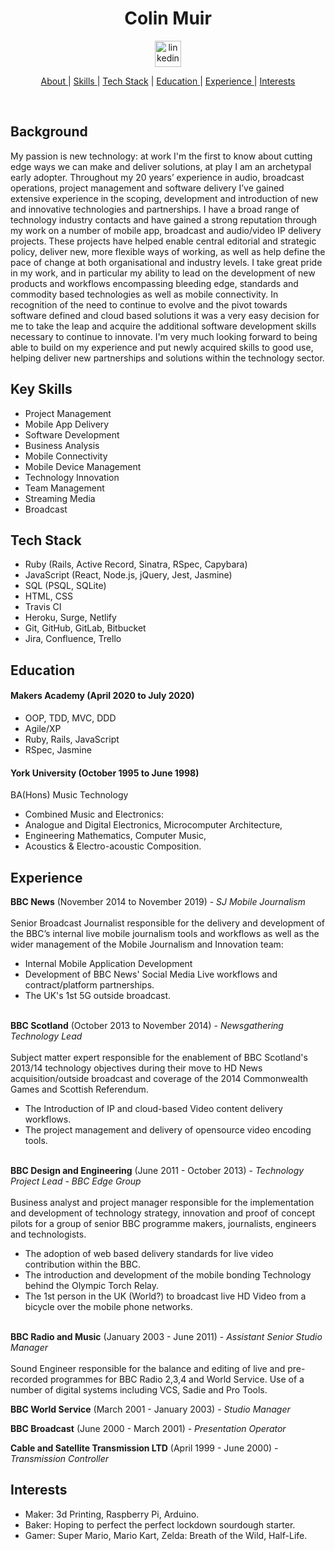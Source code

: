 
<h1 align="center">Colin Muir</h1>
<p align="center">

<a href="https://www.linkedin.com/in/~colinmuir/">
<img src="https://cdn1.iconfinder.com/data/icons/logotypes/32/square-linkedin-256.png" alt="linkedin" hspace="50" height="42" width="42"></a></p>

<div align="center">

[About ](#background) |
[Skills ](#key-skills) |
[Tech Stack](#tech-stack) |
[Education ](#education) |
[Experience ](#experience) |
[Interests ](#interests)

</div>
<br>

## Background

My passion is new technology: at work I'm the first to know about cutting edge ways we can make and deliver solutions, at play I am an archetypal early adopter. Throughout my 20 years’ experience in audio, broadcast operations, project management and software delivery I’ve gained extensive experience in the scoping, development and introduction of new and innovative technologies and partnerships. I have a broad range of technology industry contacts and have gained a strong reputation through my work on a number of mobile app, broadcast and audio/video IP delivery projects. These projects have helped enable central editorial and strategic policy, deliver new, more flexible ways of working, as well as help define the pace of change at both organisational and industry levels.  I take great pride in my work, and in particular my ability to lead on the development of new products and workflows encompassing bleeding edge, standards and commodity based technologies as well as mobile connectivity. In recognition of the need to continue to evolve and the pivot towards software defined and cloud based solutions it was a very easy decision for me to take the leap and acquire the additional software development skills necessary to continue to innovate. I'm very much looking forward to being able to build on my experience and put newly acquired skills to good use, helping deliver new partnerships and solutions within the technology sector.


## Key Skills

- Project Management
- Mobile App Delivery
- Software Development
- Business Analysis
- Mobile Connectivity
- Mobile Device Management
- Technology Innovation
- Team Management
- Streaming Media
- Broadcast


## Tech Stack

- Ruby (Rails, Active Record, Sinatra, RSpec, Capybara)
- JavaScript (React, Node.js, jQuery, Jest, Jasmine)
- SQL (PSQL, SQLite)
- HTML, CSS
- Travis CI
- Heroku, Surge, Netlify
- Git, GitHub, GitLab, Bitbucket
- Jira, Confluence, Trello


## Education

#### Makers Academy (April 2020 to July 2020)

- OOP, TDD, MVC, DDD
- Agile/XP
- Ruby, Rails, JavaScript
- RSpec, Jasmine

#### York University (October 1995 to June 1998)

BA(Hons) Music Technology
- Combined Music and Electronics:
- Analogue and Digital Electronics, Microcomputer Architecture,
- Engineering Mathematics, Computer Music,
- Acoustics & Electro-acoustic Composition.

## Experience

**BBC News** (November 2014 to November 2019) -
*SJ Mobile Journalism* </br></br>
Senior Broadcast Journalist responsible for the delivery and development of the BBC’s internal live mobile journalism tools and workflows as well as the wider management of the Mobile Journalism and Innovation team:
- Internal Mobile Application Development
- Development of BBC News' Social Media Live workflows and contract/platform partnerships.
- The UK's 1st 5G outside broadcast.

</br>**BBC Scotland** (October 2013 to November 2014) -
*Newsgathering Technology Lead* </br></br>
Subject matter expert responsible for the enablement of BBC Scotland's 2013/14 technology objectives during their move to HD News acquisition/outside broadcast and coverage of the 2014 Commonwealth Games and Scottish Referendum.
- The Introduction of IP and cloud-based Video content delivery workflows.
- The project management and delivery of opensource video encoding tools.

</br>**BBC Design and Engineering** (June 2011 - October 2013) -
*Technology Project Lead - BBC Edge Group* </br></br>
Business analyst and project manager responsible for the implementation and development of technology strategy, innovation and proof of concept pilots for a group of senior BBC programme makers, journalists, engineers and technologists.
- The adoption of web based delivery standards for live video contribution within the BBC.
- The introduction and development of the mobile bonding Technology behind the Olympic Torch Relay.
- The 1st person in the UK (World?) to broadcast live HD Video from a bicycle over the mobile phone networks.

</br>**BBC Radio and Music** (January 2003 - June 2011) -
*Assistant Senior Studio Manager* </br></br>
Sound Engineer responsible for the balance and editing of live and pre-recorded programmes for BBC Radio 2,3,4 and World Service. Use of a number of digital systems including VCS, Sadie and Pro Tools.</br>

**BBC World Service** (March 2001 - January 2003) -
*Studio Manager*

**BBC Broadcast** (June 2000 - March 2001) -
*Presentation Operator*

**Cable and Satellite Transmission LTD** (April 1999 - June 2000) -
*Transmission Controller*

## Interests

* Maker: 3d Printing, Raspberry Pi, Arduino.
* Baker: Hoping to perfect the perfect lockdown sourdough starter.
* Gamer: Super Mario, Mario Kart, Zelda: Breath of the Wild, Half-Life.

